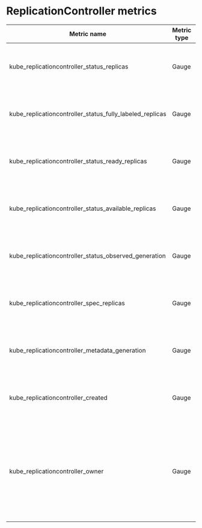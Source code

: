 # ReplicationController metrics

| Metric name                                              | Metric type | Description | Labels/tags                                                                                                                                                                                                                                                  | Status       |
| -------------------------------------------------------- | ----------- | ----------- | ------------------------------------------------------------------------------------------------------------------------------------------------------------------------------------------------------------------------------------------------------------ | ------------ |
| kube_replicationcontroller_status_replicas               | Gauge       |             | `replicationcontroller`=&lt;replicationcontroller-name&gt; <br> `namespace`=&lt;replicationcontroller-namespace&gt;                                                                                                                                          | STABLE       |
| kube_replicationcontroller_status_fully_labeled_replicas | Gauge       |             | `replicationcontroller`=&lt;replicationcontroller-name&gt; <br> `namespace`=&lt;replicationcontroller-namespace&gt;                                                                                                                                          | STABLE       |
| kube_replicationcontroller_status_ready_replicas         | Gauge       |             | `replicationcontroller`=&lt;replicationcontroller-name&gt; <br> `namespace`=&lt;replicationcontroller-namespace&gt;                                                                                                                                          | STABLE       |
| kube_replicationcontroller_status_available_replicas     | Gauge       |             | `replicationcontroller`=&lt;replicationcontroller-name&gt; <br> `namespace`=&lt;replicationcontroller-namespace&gt;                                                                                                                                          | STABLE       |
| kube_replicationcontroller_status_observed_generation    | Gauge       |             | `replicationcontroller`=&lt;replicationcontroller-name&gt; <br> `namespace`=&lt;replicationcontroller-namespace&gt;                                                                                                                                          | STABLE       |
| kube_replicationcontroller_spec_replicas                 | Gauge       |             | `replicationcontroller`=&lt;replicationcontroller-name&gt; <br> `namespace`=&lt;replicationcontroller-namespace&gt;                                                                                                                                          | STABLE       |
| kube_replicationcontroller_metadata_generation           | Gauge       |             | `replicationcontroller`=&lt;replicationcontroller-name&gt; <br> `namespace`=&lt;replicationcontroller-namespace&gt;                                                                                                                                          | STABLE       |
| kube_replicationcontroller_created                       | Gauge       |             | `replicationcontroller`=&lt;replicationcontroller-name&gt; <br> `namespace`=&lt;replicationcontroller-namespace&gt;                                                                                                                                          | STABLE       |
| kube_replicationcontroller_owner                         | Gauge       |             | `replicationcontroller`=&lt;replicationcontroller-name&gt; <br> `namespace`=&lt;replicationcontroller-namespace&gt; <br> `owner_kind`=&lt;owner kind&gt; <br> `owner_name`=&lt;owner name&gt; <br> `owner_is_controller`=&lt;whether owner is controller&gt; | EXPERIMENTAL |
